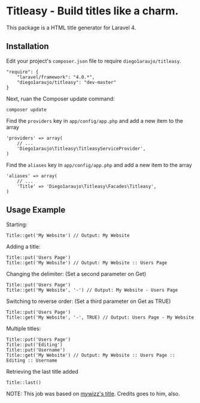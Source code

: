 # Titleasy - Build titles like a charm.

This package is a HTML title generator for Laravel 4.

## Installation

Edit your project's `composer.json` file to require `diego1araujo/titleasy`.

    "require": {
		"laravel/framework": "4.0.*",
		"diego1araujo/titleasy": "dev-master"
	}

Next, ruan the Composer update command:

    composer update

Find the `providers` key in `app/config/app.php` and add a new item to the array

	'providers' => array(
        // ...
		'Diego1araujo\Titleasy\TitleasyServiceProvider',
	)
	
Find the `aliases` key in `app/config/app.php` and add a new item to the array

	'aliases' => array(
        // ...
		'Title' => 'Diego1araujo\Titleasy\Facades\Titleasy',
	)

## Usage Example

Starting:

	Title::get('My Website') // Output: My Website

Adding a title:

	Title::put('Users Page')
	Title::get('My Website') // Output: My Website :: Users Page
	
Changing the delimiter: (Set a second parameter on Get)

	Title::put('Users Page')
	Title::get('My Website', '-') // Output: My Website - Users Page

Switching to reverse order: (Set a third parameter on Get as TRUE)

	Title::put('Users Page')
	Title::get('My Website', '-', TRUE) // Output: Users Page - My Website
	
Multiple titles:

	Title::put('Users Page')
	Title::put('Editing')
	Title::put('Username')
	Title::get('My Website') // Output: My Website :: Users Page :: Editing :: Username

Retrieving the last title added

	Title::last()

NOTE: This job was based on [mywizz's title](https://github.com/mywizz/title-for-laravel). Credits goes to him, also.
